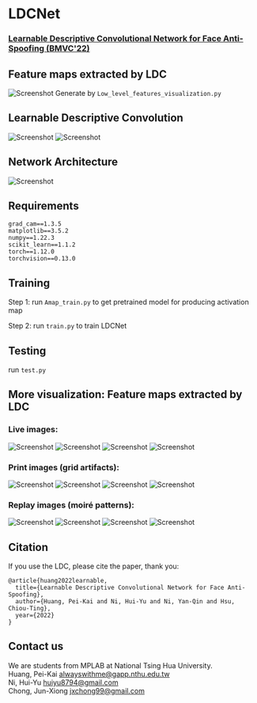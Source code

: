 # LDCNet
### [Learnable Descriptive Convolutional Network for Face Anti-Spoofing (BMVC'22)](https://bmvc2022.mpi-inf.mpg.de/0239.pdf)
  
  
## Feature maps extracted by LDC 
![Screenshot](figure/visualize_low_level.png)
Generate by `Low_level_features_visualization.py` 

## Learnable Descriptive Convolution
![Screenshot](figure/LDC_illustration.png)
![Screenshot](figure/formula.png)

## Network Architecture
![Screenshot](figure/LDCNet.png)

## Requirements
```
grad_cam==1.3.5
matplotlib==3.5.2
numpy==1.22.3
scikit_learn==1.1.2
torch==1.12.0
torchvision==0.13.0
```

## Training
Step 1: run `Amap_train.py` to get pretrained model for producing activation map 

Step 2: run `train.py` to train LDCNet

## Testing
run `test.py`

## More visualization: Feature maps extracted by LDC
### Live images:
![Screenshot](low_level_visualize/0001_image_live.png)
![Screenshot](low_level_visualize/0001_featmap.png)
![Screenshot](low_level_visualize/0002_image_live.png)
![Screenshot](low_level_visualize/0002_featmap.png)
### Print images (grid artifacts):
![Screenshot](low_level_visualize/0003_image_print.png)
![Screenshot](low_level_visualize/0003_featmap.png)
![Screenshot](low_level_visualize/0004_image_print.png)
![Screenshot](low_level_visualize/0004_featmap.png)
### Replay images (moiré patterns):
![Screenshot](low_level_visualize/0005_image_replay.png)
![Screenshot](low_level_visualize/0005_featmap.png)
![Screenshot](low_level_visualize/0006_image_replay.png)
![Screenshot](low_level_visualize/0006_featmap.png)

## Citation

If you use the LDC, please cite the paper, thank you:

```
@article{huang2022learnable,
  title={Learnable Descriptive Convolutional Network for Face Anti-Spoofing},
  author={Huang, Pei-Kai and Ni, Hui-Yu and Ni, Yan-Qin and Hsu, Chiou-Ting},
  year={2022}
}
```

## Contact us
We are students from MPLAB at National Tsing Hua University.  
Huang, Pei-Kai <alwayswithme@gapp.nthu.edu.tw>  
Ni, Hui-Yu <huiyu8794@gmail.com>  
Chong, Jun-Xiong <jxchong99@gmail.com>

